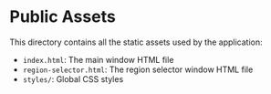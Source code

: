 # Public Assets

This directory contains all the static assets used by the application:
 
- `index.html`: The main window HTML file
- `region-selector.html`: The region selector window HTML file
- `styles/`: Global CSS styles 
